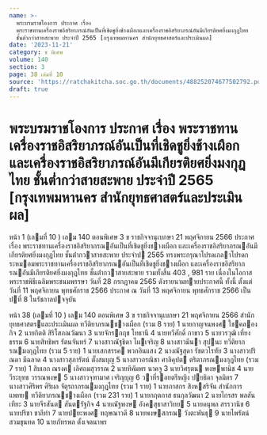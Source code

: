 ```yaml
---
name: >-
  พระบรมราชโองการ ประกาศ เรื่อง
  พระราชทานเครื่องราชอิสริยาภรณ์อันเป็นที่เชิดชูยิ่งช้างเผือกและเครื่องราชอิสริยาภรณ์อันมีเกียรติยศยิ่งมงกุฎไทย
  ชั้นต่ำกว่าสายสะพาย ประจำปี 2565 [กรุงเทพมหานคร สำนักยุทธศาสตร์และประเมินผล]
date: '2023-11-21'
category: ข พิเศษ
volume: 140
section: 3
page: 38 เล่มที่ 10
source: 'https://ratchakitcha.soc.go.th/documents/488252074677502792.pdf'
draft: true
---
```


# พระบรมราชโองการ ประกาศ เรื่อง พระราชทานเครื่องราชอิสริยาภรณ์อันเป็นที่เชิดชูยิ่งช้างเผือกและเครื่องราชอิสริยาภรณ์อันมีเกียรติยศยิ่งมงกุฎไทย ชั้นต่ำกว่าสายสะพาย ประจำปี 2565 [กรุงเทพมหานคร สำนักยุทธศาสตร์และประเมินผล]

หน้า 1 (เลมที่ 10 ) เลม 140 ตอนพิเศษ 3 ข ราชกิจจานุเบกษา 21 พฤศจิกายน 2566 ประกาศ เรื่อง พระราชทานเครื่องราชอิสริยาภรณอันเป็นที่เชิดชูยิ่งชางเผือก และเครื่องราชอิสริยาภรณอันมีเกียรติยศยิ่งมงกุฎไทย ชั้นต่ํากวาสายสะพาย ประจําป 2565 ทรงพระกรุณาโปรดเกลาโปรดกระหมอมพระราชทานเครื่องราชอิสริยาภรณอันเป็นที่เชิดชูยิ่งชางเผือก และเครื่องราชอิสริยาภรณอันมีเกียรติยศยิ่งมงกุฎไทย ชั้นต่ํากวาสายสะพาย รวมทั้งสิ้น 403 , 981 ราย เนื่องในโอกาสพระราชพิธีเฉลิมพระชนมพรรษา วันที่ 28 กรกฎาคม 2565 ดังรายนามทายประกาศนี้ ทั้งนี้ ตั้งแต่วันที่ 11 พฤศจิกายน พุทธศักราช 2566 ประกาศ ณ วันที่ 13 พฤศจิกายน พุทธศักราช 2566 เป็นปที่ 8 ในรัชกาลปจจุบัน

หน้า 38 (เลมที่ 10 ) เลม 140 ตอนพิเศษ 3 ข ราชกิจจานุเบกษา 21 พฤศจิกายน 2566 สํานักยุทธศาสตรและประเมินผล ทวีติยาภรณชางเผือก (รวม 8 ราย) 1 นายกาญจนพงศ ใชคลองกิจ 2 นายกิตติ สิริโสภณวัฒนา 3 นายจักรกฤช โทธานี 4 นายทวีศักดิ์ กาขาว 5 นายวรวุฒิ เที่ยงธรรม 6 นายสิทธิพร รัตนจันทร์ 7 นางสาวณัฐธิดา ไผเจริญ 8 นางสาวมีนา สุปนะ ทวีติยาภรณมงกุฎไทย (รวม 5 ราย) 1 นายเสกสรรค พวกอินแสง 2 นางณัฐสุดา รัชตวโรทัย 3 นางสาวปริณดา มีฉลาด 4 นางสาวสุภารัตน์ ตั๊งสมบุญ 5 นางสาวอรณิชา ศาลิคุปต ตริตาภรณมงกุฎไทย (รวม 7 ราย) 1 สิบเอก ณรงค เลิศถมสุวรรณ 2 นายทิคัมพร นาคจู 3 นายวิศรุตน พงษพานิช 4 นายวีระยุทธ วรรณพงษ 5 นางสาวจุฑามาศ เจริญบุญ 6 วาที่รอยตรีหญิง ปยธิดา จุลมิตร 7 นางสาวศิริพร ศิริผล จัตุรถาภรณมงกุฎไทย (รวม 1 ราย) 1 นายภาสกร สิงหสริจัน สํานักการแพทย ทวีติยาภรณชางเผือก (รวม 231 ราย) 1 นายกฤตภาส ธนกุลวัฒนา 2 นายไกรสร พลสันเทียะ 3 นายจีรสันต สันตรัฐกิจ 4 นายณัฐพงษ อังคสุธาสาวิทย 5 นายดนุพล สรรวานิช 6 นายปรีชา ชาลีทํา 7 นายปยะพงศ ทฤษณาวดี 8 นายพงษสกรณ วังตะพันธุ 9 นายไพรัตน์ สวมขุนทด 10 นายภัทรพล ตั้งเจตนาพร
